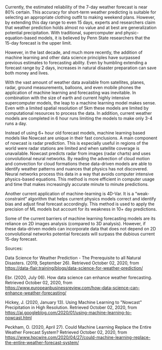 
Currently, the estimated reliability of the 7-day weather forecast is near 80% certain. This accuracy for short-term weather predicting is suitable for selecting an appropriate clothing outfit to making weekend plans. However, by extending this day range to even 15 days, experts and researchers claim that weather prediction holds almost no value and at best are generalization potential precipitation. With traditional, supercomputer and physic-equation-based models, it is believed by Penn State researchers that the 15-day forecast is the upper limit. 

However, in the last decade, and much more recently, the addition of machine learning and other data science principles have surpassed previous estimates to forecasting ability. Even by humbling extending a forecast range by 2 days, increases in natural disaster preparation can save both money and lives. 

With the vast amount of weather data available from satellites, planes, radar, ground measurements, balloons, and even mobile phones the application of machine learning and forecasting was inevitable. In combination with the size of earth and current highly intensive supercomputer models, the leap to a machine learning model makes sense. Even with a limited spatial resolution of 5km these models are limited by computational resources to process the data. In addition, current weather models are completed in 6 hour runs limiting the models to make only 3-4 runs a day. 

Instead of using 6+ hour old forecast models, machine learning based models like Nowcast are unique in their fast conclusions. A main component of nowcast is radar prediction. This is especially useful in regions of the world were radar stations are limited and when satellite coverage is unavailable. Nowcast predicts radar from images (radar charts) and uses convolutional neural networks.  By reading the advection of cloud motion and convection for cloud formations these data-driven models are able to identify weather patterns and nuances that physics has not discovered. Neural networks process this data in a way that avoids computer intensive physics-based equations. This method is more efficient in computer usage and time that makes increasingly accurate minute to minute predictions.

Another current application of machine-learning is 4D-Var. It is a “weak-constraint” algorithm that helps current physics models correct and identify bias and adjust final forecast accordingly. This method is used to apply the precision of ML models but account for its weakness in 10+ day predictions. 

Some of the current barriers of machine learning forecasting models are its reliance on 2D images analysis (compared to 3D analysis). However, if these data-driven models can incorporate data that does not depend on 2D convolutional networks potential forecasts will surpass the dubious current 15-day forecast. 

Sources: 

Data Science for Weather Prediction - The Prerequisite to all Natural Disasters. (2019, September 26). Retrieved October 02, 2020, from https://data-flair.training/blogs/data-science-for-weather-prediction/

Ebr. (2020, July 06). How data science can enhance weather forecasting. Retrieved October 02, 2020, from https://www.europeanbusinessreview.com/how-data-science-can-enhance-weather-forecasting/

Hickey, J. (2020, January 13). Using Machine Learning to "Nowcast" Precipitation in High Resolution. Retrieved October 02, 2020, from https://ai.googleblog.com/2020/01/using-machine-learning-to-nowcast.html

Peckham, O. (2020, April 27). Could Machine Learning Replace the Entire Weather Forecast System? Retrieved October 02, 2020, from https://www.hpcwire.com/2020/04/27/could-machine-learning-replace-the-entire-weather-forecast-system/
